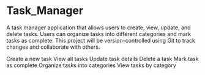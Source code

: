 # Task_Manager
A task manager application that allows users to create, view, update, and delete tasks. Users can organize tasks into different categories and mark tasks as complete. This project will be version-controlled using Git to track changes and collaborate with others.

Create a new task
View all tasks
Update task details
Delete a task
Mark task as complete
Organize tasks into categories
View tasks by category
